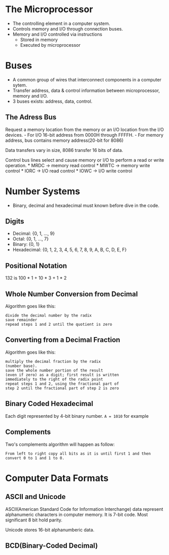 # The Microprocessor
- The controlling element in a computer system.
- Controls memory and I/O through connection buses.
- Memory and I/O controlled via instructions
    * Stored in memory
    * Executed by microprocessor

# Buses
- A common group of wires that interconnect components in a computer sytem.
- Transfer address, data & control information between microprocessor, memory and I/O.
- 3 buses exists: address, data, control.

## The Adress Bus
Request a memory location from the memory or an I/O location from the I/O devices.
    - For I/O 16-bit address from 0000H through FFFFH.
    - For memory address, bus contains memory address(20-bit for 8086)  

Data transfers vary in size, 8086 transfer 16 bits of data.


Control bus lines select and cause memory or I/O to perform a read or write operation.
    * MRDC -> memory read control
    * MWTC -> memory write control
    * IORC -> I/O read control
    * IOWC -> I/O write control

# Number Systems
- Binary, decimal and hexadecimal must known before dive in the code.
## Digits
- Decimal: {0, 1, ..., 9}
- Octal: {0, 1, ..., 7}
- Binary: {0, 1}
- Hexadecimal: {0, 1, 2, 3, 4, 5, 6, 7, 8, 9, A, B, C, D, E, F}

## Positional Notation
132 is 100 * 1 + 10 * 3 + 1 * 2


## Whole Number Conversion from Decimal
Algorithm goes like this:
```
divide the decimal number by the radix
save remainder
repead steps 1 and 2 until the quotient is zero
```

## Converting from a Decimal Fraction
Algorithm goes like this:
```
multiply the decimal fraction by the radix
(number base).
save the whole number portion of the result
(even if zero) as a digit; first result is written
immediately to the right of the radix point
repeat steps 1 and 2, using the fractional part of
step 2 until the fractional part of step 2 is zero
```
## Binary Coded Hexadecimal
Each digit represented by 4-bit binary number. ```A = 1010``` for example

## Complements
Two's complements algorithm will happen as follow:
```
From left to right copy all bits as it is until first 1 and then convert 0 to 1 and 1 to 0.
```


# Computer Data Formats
## ASCII and Unicode
ASCII(American Standard Code for Information Interchange) data represent alphanumeric characters in computer memory. It is 7-bit code. Most significant 8 bit hold parity.  

Unicode stores 16-bit alphanumberic data.

## BCD(Binary-Coded Decimal)
